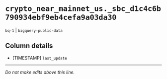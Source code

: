 # `crypto_near_mainnet_us._sbc_d1c4c6b790934ebf9eb4cefa9a03da30`
`bq-1` | `bigquery-public-data`

## Column details
* [TIMESTAMP] `last_update`

-------------------------------------------------------------------------------
*Do not make edits above this line.*
